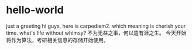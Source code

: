 # hello-world
just a greeting
hi guys,
here is carpediem2.
which meaning is cherish your time.
what's life without whimsy?
不为无益之事，何以遣有涯之生。
今天开始将作为算法，考研相关信息的存储开始使用。
